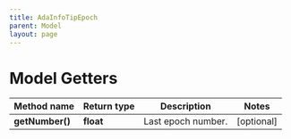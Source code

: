 ```yaml
---
title: AdaInfoTipEpoch
parent: Model
layout: page
---
```


# Model Getters

Method name | Return type | Description | Notes
------------ | ------------- | ------------- | -------------
**getNumber()** | **float** | Last epoch number. | [optional]

